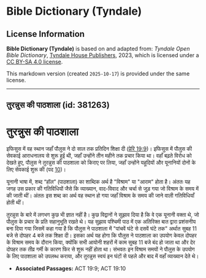# Bible Dictionary (Tyndale)

## License Information

**Bible Dictionary (Tyndale)** is based on and adapted from: _Tyndale Open Bible Dictionary_, [Tyndale House Publishers](https://tyndaleopenresources.com/), 2023, which is licensed under a [CC BY-SA 4.0 license](https://creativecommons.org/licenses/by-sa/4.0/legalcode.en).

This markdown version (created `2025-10-17`) is provided under the same license.



--------------------------------

## तुरन्नुस की पाठशाला (id: 381263)

तुरन्नुस की पाठशाला
===================

इफिसुस में वह स्थान जहाँ पौलुस ने दो साल तक प्रतिदिन शिक्षा दी ([प्रेरि 19:9](https://ref.ly/Acts19:9))। इफिसुस में पौलुस की सेवकाई आराधनालय से शुरू हुई थी, जहाँ उन्होंने तीन महीने तक प्रचार किया था। वहाँ बढ़ते विरोध को देखते हुए, पौलुस ने तुरन्नुस की पाठशाला को किराए पर लिया, जहाँ उन्होंने यहूदियों और यूनानियों दोनों के लिए सेवकाई शुरू की (पद [10](https://ref.ly/Acts19:10))।

यूनानी भाषा में, शब्द “हॉल” (पाठशाला) का शाब्दिक अर्थ है "विश्राम" या "आराम" होता है। अंततः यह जगह उस प्रकार की गतिविधियों जैसे कि व्याख्यान, वाद\-विवाद और चर्चा से जुड़ गया जो विश्राम के समय में की जाती थीं। अंततः इस शब्द का अर्थ वह स्थान हो गया जहाँ विश्राम के समय की जाने वाली गतिविधियाँ होती थीं।

तुरन्नुस के बारे में लगभग कुछ भी ज्ञात नहीं है। कुछ विद्वानों ने सुझाव दिया है कि वे एक यूनानी वक्ता थे, जो पौलुस के प्रचार के प्रति सहानुभूति रखते थे। यह सुझाव पश्चिमी पाठ में एक अतिरिक्त बात द्वारा प्रशंसनीय बना दिया गया जिसमें कहा गया है कि पौलुस ने पाठशाला में "पांचवें घंटे से दसवें घंटे तक" अर्थात सुबह 11 बजे से दोपहर 4 बजे तक शिक्षा दी। इसका अर्थ यह होगा कि पौलुस ने पाठशाला का उपयोग केवल दोपहर के विश्राम समय के दौरान किया, क्योंकि सभी आयोनी शहरों में काम सुबह 11 बजे बंद हो जाता था और देर दोपहर तक तीव्र गर्मी के कारण फिर से शुरू नहीं होता था। संभवतः इन विश्राम समयों ने पौलुस के उपयोग के लिए पाठशाला को उपलब्ध कराया, और तुरन्नुस स्वयं इन घंटों से पहले और बाद में वहाँ व्याख्यान देते थे।

* **Associated Passages:** ACT 19:9; ACT 19:10


